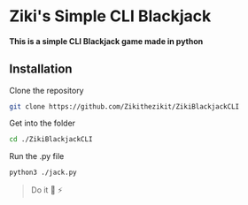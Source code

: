 # Ziki's Simple CLI Blackjack


#### This is a simple CLI Blackjack game made in python

## Installation
Clone the repository
```sh
git clone https://github.com/Zikithezikit/ZikiBlackjackCLI
```
Get into the folder
```sh
cd ./ZikiBlackjackCLI
```
Run the .py file 
```sh
python3 ./jack.py
```
>  Do it  👴 ⚡ 
